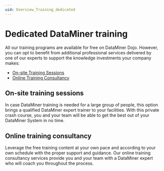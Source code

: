 ```yaml
---
uid: Overview_Training_dedicated
---
```


# Dedicated DataMiner training

All our training programs are available for free on DataMiner Dojo. However, you can opt to benefit from additional professional services delivered by one of our experts to support the knowledge investments your company makes:

- [On-site Training Sessions](#on-site-training-sessions)
- [Online Training Consultancy](#online-training-consultancy)

## On-site training sessions

In case DataMiner training is needed for a large group of people, this option brings a qualified DataMiner expert trainer to your facilities. With this private crash course, you and your team will be able to get the best out of your DataMiner System in no time.

## Online training consultancy

Leverage the free training content at your own pace and according to your own schedule with the proper support and guidance. Our online training consultancy services provide you and your team with a DataMiner expert who will coach you throughout the process.
